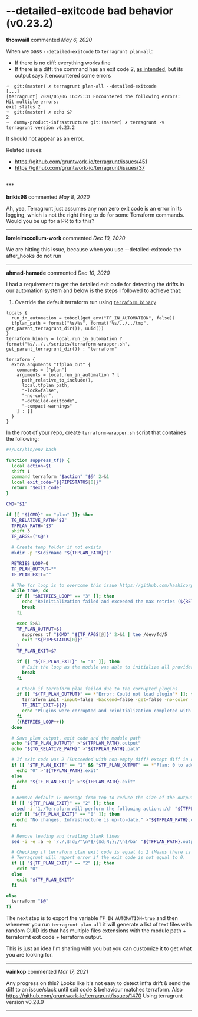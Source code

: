 # --detailed-exitcode bad behavior (v0.23.2)

**thomvaill** commented *May 6, 2020*

When we pass `--detailed-exitcode` to `terragrunt plan-all`:

- If there is no diff: everything works fine
- If there is a diff: the command has an exit code 2, [as intended](https://www.terraform.io/docs/commands/plan.html#detailed-exitcode), but its output says it encountered some errors

```
➜  git:(master) ✗ terragrunt plan-all --detailed-exitcode
[...]
[terragrunt] 2020/05/06 16:25:31 Encountered the following errors:
Hit multiple errors:
exit status 2
➜  git:(master) ✗ echo $?
2
➜  dummy-product-infrastructure git:(master) ✗ terragrunt -v
terragrunt version v0.23.2
```

It should not appear as an error.

Related issues:

- https://github.com/gruntwork-io/terragrunt/issues/451
- https://github.com/gruntwork-io/terragrunt/issues/37
<br />
***


**brikis98** commented *May 8, 2020*

Ah, yea, Terragrunt just assumes any non zero exit code is an error in its logging, which is not the right thing to do for some Terraform commands. Would you be up for a PR to fix this?
***

**loreleimccollum-work** commented *Dec 10, 2020*

We are hitting this issue, because when you use --detailed-exitcode the after_hooks do not run
***

**ahmad-hamade** commented *Dec 10, 2020*

I had a requirement to get the detailed exit code for detecting the drifts in our automation system and below is the steps I followed to achieve that:

1. Override the default terraform run using [`terraform_binary`](https://terragrunt.gruntwork.io/docs/reference/config-blocks-and-attributes/#terraform_binary)
```hcl
locals {
  run_in_automation = tobool(get_env("TF_IN_AUTOMATION", false))
  tfplan_path = format("%s/%s", format("%s/../../tmp", get_parent_terragrunt_dir()), uuid())
}
terraform_binary = local.run_in_automation ? format("%s/../../scripts/terraform-wrapper.sh", get_parent_terragrunt_dir()) : "terraform"

terraform {
  extra_arguments "tfplan_out" {
    commands = ["plan"]
    arguments = local.run_in_automation ? [
      path_relative_to_include(),
      local.tfplan_path,
      "-lock=false",
      "-no-color",
      "-detailed-exitcode",
      "-compact-warnings"
    ] : []
  }
}
```

In the root of your repo, create `terraform-wrapper.sh` script that containes the following:

```bash
#!/usr/bin/env bash

function suppress_tf() {
  local action=$1
  shift 1
  command terraform "$action" "$@" 2>&1
  local exit_code="${PIPESTATUS[0]}"
  return "$exit_code"
}

CMD="$1"

if [[ "${CMD}" == "plan" ]]; then
  TG_RELATIVE_PATH="$2"
  TFPLAN_PATH="$3"
  shift 3
  TF_ARGS=("$@")

  # Create temp folder if not exists
  mkdir -p "$(dirname "${TFPLAN_PATH}")"

  RETRIES_LOOP=0
  TF_PLAN_OUTPUT=""
  TF_PLAN_EXIT=""

  # The for loop is to overcome this issue https://github.com/hashicorp/terraform/issues/25849
  while true; do
    if [[ "$RETRIES_LOOP" == "3" ]]; then
      echo "Reinitialization failed and exceeded the max retries (${RETRIES_LOOP})."
      break
    fi

    exec 5>&1
    TF_PLAN_OUTPUT=$(
      suppress_tf "$CMD" "${TF_ARGS[@]}" 2>&1 | tee /dev/fd/5
      exit "${PIPESTATUS[0]}"
    )
    TF_PLAN_EXIT=$?

    if [[ "${TF_PLAN_EXIT}" != "1" ]]; then
      # Exit the loop as the module was able to initialize all providers with no errors
      break
    fi

    # Check if terraform plan failed due to the corrupted plugins
    if [[ "${TF_PLAN_OUTPUT}" == *"Error: Could not load plugin"* ]]; then
      terraform init -input=false -backend=false -get=false -no-color -verify-plugins=false -upgrade=true 2>&1
      TF_INIT_EXIT=${?}
      echo "Plugins were corrupted and reinitialization completed with exit code: ${TF_INIT_EXIT}"
    fi
    ((RETRIES_LOOP++))
  done

  # Save plan output, exit code and the module path
  echo "${TF_PLAN_OUTPUT}" >"${TFPLAN_PATH}.output"
  echo "${TG_RELATIVE_PATH}" >"${TFPLAN_PATH}.path"

  # If exit code was 2 (Succeeded with non-empty diff) except diff in outputs, then ignore it
  if [[ "$TF_PLAN_EXIT" == "2" && "$TF_PLAN_OUTPUT" == *"Plan: 0 to add, 0 to change, 0 to destroy"* ]]; then
    echo "0" >"${TFPLAN_PATH}.exit"
  else
    echo "${TF_PLAN_EXIT}" >"${TFPLAN_PATH}.exit"
  fi

  # Remove default TF message from top to reduce the size of the output
  if [[ "${TF_PLAN_EXIT}" == "2" ]]; then
    sed -i '1,/Terraform will perform the following actions:/d' "${TFPLAN_PATH}.output"
  elif [[ "${TF_PLAN_EXIT}" == "0" ]]; then
    echo "No changes. Infrastructure is up-to-date." >"${TFPLAN_PATH}.output"
  fi

  # Remove leading and trailing blank lines
  sed -i -e :a -e '/./,$!d;/^\n*$/{$d;N;};/\n$/ba' "${TFPLAN_PATH}.output"

  # Checking if terraform plan exit code is equal to 2 (Means there is a drifts) then return 0
  # Terragrunt will report error if the exit code is not equal to 0.
  if [[ "${TF_PLAN_EXIT}" == "2" ]]; then
    exit "0"
  else
    exit "${TF_PLAN_EXIT}"
  fi

else
  terraform "$@"
fi
```

The next step is to export the variable `TF_IN_AUTOMATION=true` and then whenever you run `terragrunt plan-all` it will generate a list of text files with random GUID ids that has multiple files extensions with the module path + terraformt exit code + terraform output.

This is just an idea I'm sharing with you but you can customize it to get what you are looking for.
***

**vainkop** commented *Mar 17, 2021*

Any progress on this?
Looks like it's not easy to detect infra drift & send the diff to an issue/slack until exit code & behaviour matches terraform.
Also https://github.com/gruntwork-io/terragrunt/issues/1470
Using terragrunt version v0.28.9
***

